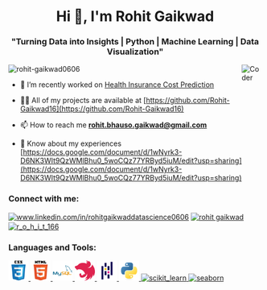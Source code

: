 <h1 align="center">Hi 👋, I'm Rohit Gaikwad</h1>
<h3 align="center">"Turning Data into Insights | Python | Machine Learning | Data Visualization"</h3>
<img src= "https://www.google.com/url?sa=i&url=https%3A%2F%2Fgithub.com%2Frudrabarad%2FGifs&psig=AOvVaw3m-0RJsA_S2xAlaHX8OAMZ&ust=1691950046050000&source=images&cd=vfe&opi=89978449&ved=0CBEQjRxqFwoTCNCU05Tb14ADFQAAAAAdAAAAABAF" align="right" alt="Coder" width="40" height="40">

<p align="left"> <img src="https://komarev.com/ghpvc/?username=rohit-gaikwad0606&label=Profile%20views&color=0e75b6&style=flat" alt="rohit-gaikwad0606" /> </p>

- 🔭 I’m recently worked on [Health Insurance Cost Prediction](https://health-insurance-cost-price-vfnutmtfhnjfwnj5dik9nc.streamlit.app/)

- 👨‍💻 All of my projects are available at [https://github.com/Rohit-Gaikwad16](https://github.com/Rohit-Gaikwad16)

- 📫 How to reach me **rohit.bhauso.gaikwad@gmail.com**

- 📄 Know about my experiences [https://docs.google.com/document/d/1wNyrk3-D6NK3WIt9QzWMlBhu0_5woCQz77YRByd5iuM/edit?usp=sharing](https://docs.google.com/document/d/1wNyrk3-D6NK3WIt9QzWMlBhu0_5woCQz77YRByd5iuM/edit?usp=sharing)

<h3 align="left">Connect with me:</h3>
<p align="left">
<a href="https://linkedin.com/in/www.linkedin.com/in/rohitgaikwaddatascience0606" target="blank"><img align="center" src="https://raw.githubusercontent.com/rahuldkjain/github-profile-readme-generator/master/src/images/icons/Social/linked-in-alt.svg" alt="www.linkedin.com/in/rohitgaikwaddatascience0606" height="30" width="40" /></a>
<a href="https://kaggle.com/rohit gaikwad" target="blank"><img align="center" src="https://raw.githubusercontent.com/rahuldkjain/github-profile-readme-generator/master/src/images/icons/Social/kaggle.svg" alt="rohit gaikwad" height="30" width="40" /></a>
<a href="https://instagram.com/r_o_h_i_t_166" target="blank"><img align="center" src="https://raw.githubusercontent.com/rahuldkjain/github-profile-readme-generator/master/src/images/icons/Social/instagram.svg" alt="r_o_h_i_t_166" height="30" width="40" /></a>
</p>

<h3 align="left">Languages and Tools:</h3>
<p align="left"> <a href="https://www.w3schools.com/css/" target="_blank" rel="noreferrer"> <img src="https://raw.githubusercontent.com/devicons/devicon/master/icons/css3/css3-original-wordmark.svg" alt="css3" width="40" height="40"/> </a> <a href="https://www.w3.org/html/" target="_blank" rel="noreferrer"> <img src="https://raw.githubusercontent.com/devicons/devicon/master/icons/html5/html5-original-wordmark.svg" alt="html5" width="40" height="40"/> </a> <a href="https://www.mysql.com/" target="_blank" rel="noreferrer"> <img src="https://raw.githubusercontent.com/devicons/devicon/master/icons/mysql/mysql-original-wordmark.svg" alt="mysql" width="40" height="40"/> </a> <a href="https://nestjs.com/" target="_blank" rel="noreferrer"> <img src="https://raw.githubusercontent.com/devicons/devicon/master/icons/nestjs/nestjs-plain.svg" alt="nestjs" width="40" height="40"/> </a> <a href="https://pandas.pydata.org/" target="_blank" rel="noreferrer"> <img src="https://raw.githubusercontent.com/devicons/devicon/2ae2a900d2f041da66e950e4d48052658d850630/icons/pandas/pandas-original.svg" alt="pandas" width="40" height="40"/> </a> <a href="https://www.python.org" target="_blank" rel="noreferrer"> <img src="https://raw.githubusercontent.com/devicons/devicon/master/icons/python/python-original.svg" alt="python" width="40" height="40"/> </a> <a href="https://scikit-learn.org/" target="_blank" rel="noreferrer"> <img src="https://upload.wikimedia.org/wikipedia/commons/0/05/Scikit_learn_logo_small.svg" alt="scikit_learn" width="40" height="40"/> </a> <a href="https://seaborn.pydata.org/" target="_blank" rel="noreferrer"> <img src="https://seaborn.pydata.org/_images/logo-mark-lightbg.svg" alt="seaborn" width="40" height="40"/> </a> </p>

